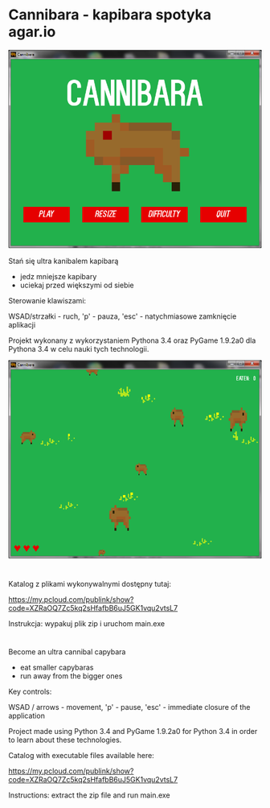 # Cannibara - kapibara spotyka agar.io

![alt text](screenshots/c_01.png "Main menu")

Stań się ultra kanibalem kapibarą

 - jedz mniejsze kapibary
 - uciekaj przed większymi od siebie 
 
Sterowanie klawiszami:

WSAD/strzałki - ruch, 'p' - pauza, 'esc' - natychmiasowe zamknięcie aplikacji
    
Projekt wykonany z wykorzystaniem Pythona 3.4 oraz PyGame 1.9.2a0 dla Pythona 3.4 w celu nauki tych technologii.

![alt text](screenshots/c_02.png "During play")

#
Katalog z plikami wykonywalnymi dostępny tutaj: 

https://my.pcloud.com/publink/show?code=XZRaOQ7Zc5kq2sHfafbB6uJ5GK1vqu2vtsL7

Instrukcja: wypakuj plik zip i uruchom main.exe 


#
Become an ultra cannibal capybara

 - eat smaller capybaras
 - run away from the bigger ones

Key controls:

WSAD / arrows - movement, 'p' - pause, 'esc' - immediate closure of the application

Project made using Python 3.4 and PyGame 1.9.2a0 for Python 3.4  in order to learn about these technologies.


Catalog with executable files available here:

https://my.pcloud.com/publink/show?code=XZRaOQ7Zc5kq2sHfafbB6uJ5GK1vqu2vtsL7

Instructions: extract the zip file and run main.exe